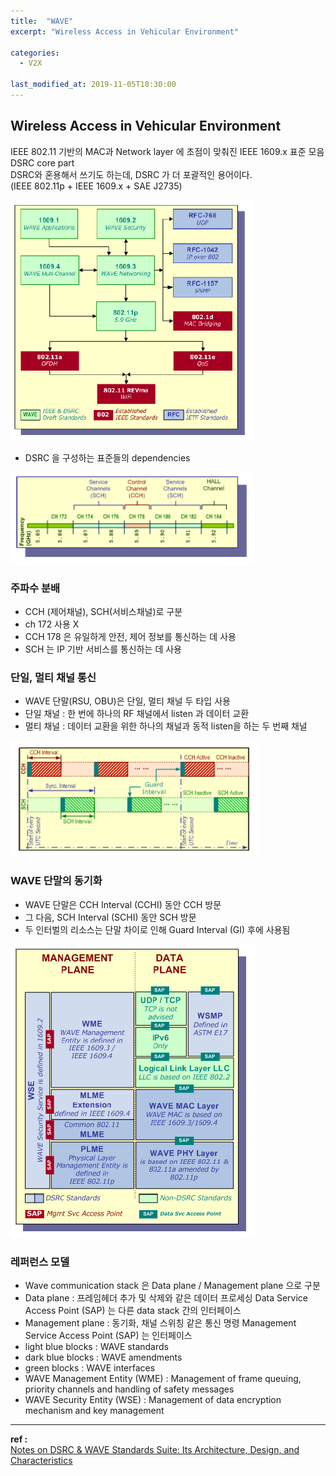 ```yaml
---
title:  "WAVE"
excerpt: "Wireless Access in Vehicular Environment"

categories:
  - V2X

last_modified_at: 2019-11-05T18:30:00
---
```


## Wireless Access in Vehicular Environment

IEEE 802.11 기반의 MAC과 Network layer 에 초점이 맞춰진 IEEE 1609.x 표준 모음  
DSRC core part  
DSRC와 혼용해서 쓰기도 하는데, DSRC 가 더 포괄적인 용어이다.  
(IEEE 802.11p + IEEE 1609.x + SAE J2735)  


![DSRC Standards Suite](/assets/images/posts/191105/DSRC_standards_suite.PNG)
- DSRC 을 구성하는 표준들의 dependencies


![WAVE Channel Arrangement](/assets/images/posts/191105/WAVE_channel_arrangement.PNG)
### 주파수 분배
- CCH (제어채널), SCH(서비스채널)로 구분
- ch 172 사용 X
- CCH 178 은 유일하게 안전, 제어 정보를 통신하는 데 사용
- SCH 는 IP 기반 서비스를 통신하는 데 사용

### 단일, 멀티 채널 통신
- WAVE 단말(RSU, OBU)은 단일, 멀티 채널 두 타입 사용
- 단일 채널 : 한 번에 하나의 RF 채널에서 listen 과 데이터 교환
- 멀티 채널 : 데이터 교환을 위한 하나의 채널과 동적 listen을 하는 두 번째 채널


![WAVE Channel Synchronization](/assets/images/posts/191105/WAVE_channel_synchronization.PNG)
### WAVE 단말의 동기화
- WAVE 단말은 CCH Interval (CCHI) 동안 CCH 방문
- 그 다음, SCH Interval (SCHI) 동안 SCH 방문
- 두 인터벌의 리소스는 단말 차이로 인해 Guard Interval (GI) 후에 사용됨


![WAVE Communication Stack](/assets/images/posts/191105/WAVE_communication_stack.PNG)
### 레퍼런스 모델
- Wave communication stack 은 Data plane / Management plane 으로 구분
- Data plane : 프레임헤더 추가 및 삭제와 같은 데이터 프로세싱
  Data Service Access Point (SAP) 는 다른 data stack 간의 인터페이스
- Management plane : 동기화, 채널 스위칭 같은 통신 명령
 Management Service Access Point (SAP) 는 인터페이스
- light blue blocks : WAVE standards
- dark blue blocks : WAVE amendments
- green blocks : WAVE interfaces
- WAVE Management Entity (WME) : Management of frame queuing, priority channels and handling of safety messages
- WAVE Security Entity (WSE) : Management of data encryption mechanism and key management

----

**ref :**  
[Notes on DSRC & WAVE Standards Suite: Its Architecture, Design, and Characteristics](https://ieeexplore.ieee.org/document/5462975)  
